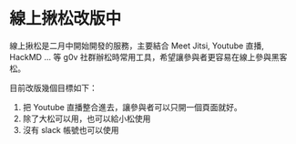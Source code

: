 # 線上揪松改版中

線上揪松是二月中開始開發的服務，主要結合 Meet Jitsi, Youtube 直播, HackMD ... 等 g0v 社群辦松時常用工具，希望讓參與者更容易在線上參與黑客松。

目前改版幾個目標如下：
1. 把 Youtube 直播整合進去，讓參與者可以只開一個頁面就好。
2. 除了大松可以用，也可以給小松使用
3. 沒有 slack 帳號也可以使用